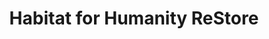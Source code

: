 ---
title: "Habitat for Humanity ReStore"
url: /newry/habitat-for-humanity-restore/
shop: charity
---